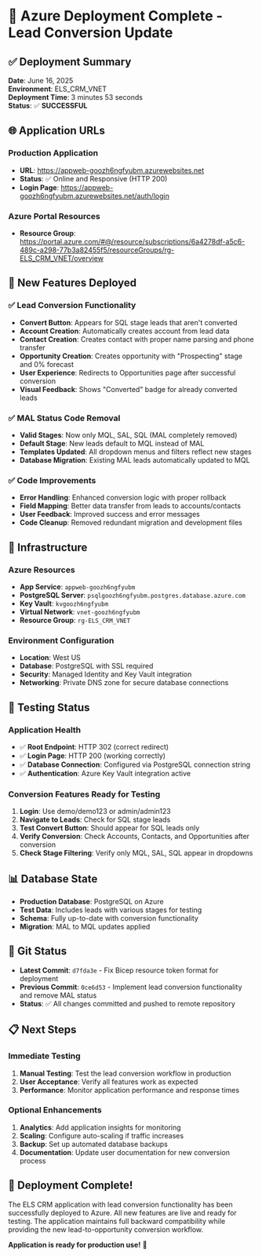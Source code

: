 # 🚀 Azure Deployment Complete - Lead Conversion Update

## ✅ **Deployment Summary**

**Date**: June 16, 2025  
**Environment**: ELS_CRM_VNET  
**Deployment Time**: 3 minutes 53 seconds  
**Status**: ✅ **SUCCESSFUL**

## 🌐 **Application URLs**

### **Production Application**
- **URL**: https://appweb-goozh6ngfyubm.azurewebsites.net
- **Status**: ✅ Online and Responsive (HTTP 200)
- **Login Page**: https://appweb-goozh6ngfyubm.azurewebsites.net/auth/login

### **Azure Portal Resources**
- **Resource Group**: https://portal.azure.com/#@/resource/subscriptions/6a4278df-a5c6-489c-a298-77b3a82455f5/resourceGroups/rg-ELS_CRM_VNET/overview

## 🎯 **New Features Deployed**

### **✅ Lead Conversion Functionality**
- **Convert Button**: Appears for SQL stage leads that aren't converted
- **Account Creation**: Automatically creates account from lead data
- **Contact Creation**: Creates contact with proper name parsing and phone transfer
- **Opportunity Creation**: Creates opportunity with "Prospecting" stage and 0% forecast
- **User Experience**: Redirects to Opportunities page after successful conversion
- **Visual Feedback**: Shows "Converted" badge for already converted leads

### **✅ MAL Status Code Removal**
- **Valid Stages**: Now only MQL, SAL, SQL (MAL completely removed)
- **Default Stage**: New leads default to MQL instead of MAL
- **Templates Updated**: All dropdown menus and filters reflect new stages
- **Database Migration**: Existing MAL leads automatically updated to MQL

### **✅ Code Improvements**
- **Error Handling**: Enhanced conversion logic with proper rollback
- **Field Mapping**: Better data transfer from leads to accounts/contacts
- **User Feedback**: Improved success and error messages
- **Code Cleanup**: Removed redundant migration and development files

## 🔧 **Infrastructure**

### **Azure Resources**
- **App Service**: `appweb-goozh6ngfyubm`
- **PostgreSQL Server**: `psqlgoozh6ngfyubm.postgres.database.azure.com`
- **Key Vault**: `kvgoozh6ngfyubm`
- **Virtual Network**: `vnet-goozh6ngfyubm`
- **Resource Group**: `rg-ELS_CRM_VNET`

### **Environment Configuration**
- **Location**: West US
- **Database**: PostgreSQL with SSL required
- **Security**: Managed Identity and Key Vault integration
- **Networking**: Private DNS zone for secure database connections

## 🧪 **Testing Status**

### **Application Health**
- ✅ **Root Endpoint**: HTTP 302 (correct redirect)
- ✅ **Login Page**: HTTP 200 (working correctly)
- ✅ **Database Connection**: Configured via PostgreSQL connection string
- ✅ **Authentication**: Azure Key Vault integration active

### **Conversion Features Ready for Testing**
1. **Login**: Use demo/demo123 or admin/admin123
2. **Navigate to Leads**: Check for SQL stage leads
3. **Test Convert Button**: Should appear for SQL leads only
4. **Verify Conversion**: Check Accounts, Contacts, and Opportunities after conversion
5. **Check Stage Filtering**: Verify only MQL, SAL, SQL appear in dropdowns

## 📊 **Database State**
- **Production Database**: PostgreSQL on Azure
- **Test Data**: Includes leads with various stages for testing
- **Schema**: Fully up-to-date with conversion functionality
- **Migration**: MAL to MQL updates applied

## 🔄 **Git Status**
- **Latest Commit**: `d7fda3e` - Fix Bicep resource token format for deployment
- **Previous Commit**: `0ce6d53` - Implement lead conversion functionality and remove MAL status
- **Status**: ✅ All changes committed and pushed to remote repository

## 📋 **Next Steps**

### **Immediate Testing**
1. **Manual Testing**: Test the lead conversion workflow in production
2. **User Acceptance**: Verify all features work as expected
3. **Performance**: Monitor application performance and response times

### **Optional Enhancements**
1. **Analytics**: Add application insights for monitoring
2. **Scaling**: Configure auto-scaling if traffic increases
3. **Backup**: Set up automated database backups
4. **Documentation**: Update user documentation for new conversion process

## 🎉 **Deployment Complete!**

The ELS CRM application with lead conversion functionality has been successfully deployed to Azure. All new features are live and ready for testing. The application maintains full backward compatibility while providing the new lead-to-opportunity conversion workflow.

**Application is ready for production use!** 🚀

